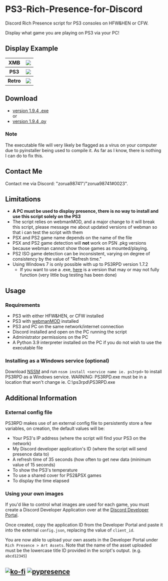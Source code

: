 # PS3-Rich-Presence-for-Discord
Discord Rich Presence script for PS3 consoles on HFW&HEN or CFW.

Display what game you are playing on PS3 via your PC!


## Display Example
<table>
	<tr>
		<th>XMB</th>
		<th> <img src="https://github.com/zorua98741/PS3-Rich-Presence-for-Discord/blob/main/img/xmb.png?raw=true"> </th>
	</tr>
	<tr>
		<th>PS3</th>
		<th> <img src="https://github.com/zorua98741/PS3-Rich-Presence-for-Discord/blob/main/img/ps3.png?raw=true"> </th>
	</tr>
	<tr>
		<th>Retro</th>
		<th> <img src="https://github.com/zorua98741/PS3-Rich-Presence-for-Discord/blob/main/img/retro.png?raw=true"> </th>
	</tr>
</table>

## Download
* [version 1.9.4 .exe](https://github.com/zorua98741/PS3-Rich-Presence-for-Discord/releases/download/v1.9.4/PS3RPD.exe)  
or
* [version 1.9.4 .py](https://github.com/zorua98741/PS3-Rich-Presence-for-Discord/releases/download/v1.9.4/PS3RPD.py)

### Note
The executable file will very likely be flagged as a virus on your computer due to pyinstaller being used to compile it.
As far as I know, there is nothing I can do to fix this.


## Contact Me
Contact me via Discord: "zorua98741"/"zorua98741#0023".

## Limitations
* __A PC must be used to display presence, there is no way to install and use this script solely on the PS3__
* The script relies on webmanMOD, and a major change to it will break this script, please message me about updated versions of webman so that i can test the script with them
* PSX and PS2 game name depends on the name of the file
* PSX and PS2 game detection will **not** work on PSN .pkg versions because webman cannot show those games as mounted/playing.
* PS2 ISO game detection can be inconsistent, varying on degree of consistency by the value of "Refresh time."
* Using Windows 7 is only possible with up to PS3RPD version 1.7.2
	- If you want to use a .exe, [here](https://www.mediafire.com/file/ezzlcemhkmnmyn2/PS3RPD.exe/file) is a version that may or may not fully function (very little bug testing has been done)

## Usage

### Requirements
* PS3 with either HFW&HEN, or CFW installed
* PS3 with [webmanMOD](https://github.com/aldostools/webMAN-MOD/releases) installed 
* PS3 and PC on the same network/internet connection
* Discord installed and open on the PC running the script
* Administrator permissions on the PC
* A Python 3.9 interpreter installed on the PC if you do not wish to use the executable file

### Installing as a Windows service (optional)
Download [NSSM](https://nssm.cc/release/nssm-2.24.zip) and run `nssm install <service name ie. ps3rpd>` to install PS3RPD as a Windows service.
WARNING: PS3RPD.exe must be in a location that won't change ie. C:\ps3rpd\PS3RPD.exe

## Additional Information

### External config file
PS3RPD makes use of an external config file to persistently store a few variables, on creation, the default values will be:
* Your PS3's IP address 	(where the script will find your PS3 on the network)
* My Discord developer application's ID 		(where the script will send presence data to)
* A refresh time of 35 seconds 					(how often to get new data (minimum value of 15 seconds)
* To show the PS3's temperature
* To use a shared cover for PS2&PSX games
* To display the time elapsed


### Using your own images
If you'd like to control what images are used for each game, you must create a Discord Developer Application over at the [Discord Developer Portal](https://discord.com/developers/applications).

Once created, copy the application ID from the Developer Portal and paste it into the external `config.json`, replacing the value of `client_id`.

You are now able to upload your own assets in the Developer Portal under `Rich Presence > Art Assets`. Note that the name of the asset uploaded must be the lowercase title ID provided in the script's output. (e.g. `abcd12345`)

## [![ko-fi](https://ko-fi.com/img/githubbutton_sm.svg)](https://ko-fi.com/N4N87V7K5) [![pypresence](https://img.shields.io/badge/using-pypresence-00bb88.svg?style=for-the-badge&logo=discord&logoWidth=20)](https://github.com/qwertyquerty/pypresence)
